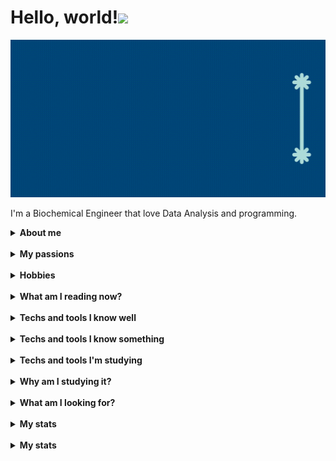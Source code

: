 # Hello, world!<img src="https://media.giphy.com/media/hvRJCLFzcasrR4ia7z/giphy.gif" width="8%"></h1>

<img src="src/name.gif"/>

I'm a Biochemical Engineer that love Data Analysis and programming.&nbsp;

<details><summary><strong>About me</strong></summary>

🧔🏻 Pronouns: He/Him
🇧🇷 Brazilian
🧑🏻‍🎓 Biochemical Engineer since April (2022)
🔎 Self-taught practioner
💾 Open-source lover
💬Ask me about: Excel, PowerBI, PPT and Pyhon (a bit)
⚡️ Fun fact: I know I want something, but I don't know what!

</details>&nbsp;

<details><summary><strong>My passions</strong></summary>

📓 Reading
💻 Technology
🧬 Biotechnology
⚙️ Engineering
⌨️ Programming
💡 Criativity
📉 Data Analysis
⚽️ Football (Soccer)

</details>&nbsp;

<details><summary><strong>Hobbies</strong></summary>

⚽️ Football (watch and analyse)
📺 Series and movies
📖 Reading
🎵 Music
💡 Learn new things

</details>&nbsp;

<details><summary><strong>What am I reading now?</strong></summary>  
<style>
    #books {
        display: flex;
        justify-content: center;
    }
    .books img {
        width: 200px;
    }
    figure {
        text-align: center;
    }
    .icons {
        display: flex;
        justify-content: space-evenly;
        padding: 5px;
    }
    .icons img {
        width: 64px;
    }
</style>
    <div id="books">
        <figure class="books">
            <img src="https://i.gr-assets.com/images/S/compressed.photo.goodreads.com/books/1443109083i/25489185._UY400_SS400_.jpg" alt= "Summit Lake - Charles Donlea"/>
            <figcaption styles="text-align: center;">Chapter 26</figcaption>
        </figure>
        <figure class="books">
            <img src="https://images-na.ssl-images-amazon.com/images/I/71NfLbMEVrL._AC_UL600_SR600,600_.jpg" alt= "Confident Data Skills - Kirill Eremenko" />
            <figcaption styles="text-align: center;">Chapter 2</figcaption>
        </figure>
    </div>

</details>&nbsp;

<details><summary><strong>Techs and tools I know well</strong></summary>  
    <div class="icons">
        <img src="https://img.icons8.com/dusk/64/ms-excel.png" alt= "Excel"/>
        <img src="https://img.icons8.com/dusk/64/ms-powerpoint.png" alt= "PPT"/>
        <img src="https://img.icons8.com/dusk/64/ms-word.png" alt= "Word"/>
        <img src="https://img.icons8.com/dusk/64/power-bi.png" alt= "Power BI"/>
    </div>

</details>&nbsp;

<details><summary><strong>Techs and tools I know something</strong></summary>  
    <div class="icons">
        <img src="https://cdn.jsdelivr.net/gh/devicons/devicon/icons/markdown/markdown-original.svg" alt="Markdown" />
        <img src="https://cdn.jsdelivr.net/gh/devicons/devicon/icons/html5/html5-original-wordmark.svg" alt="HTML" />
        <img src="https://cdn.jsdelivr.net/gh/devicons/devicon/icons/css3/css3-original-wordmark.svg" alt="CSS" />
        <img src="https://cdn.jsdelivr.net/gh/devicons/devicon/icons/python/python-original-wordmark.svg" alt="Python" />
        <img src="https://cdn.jsdelivr.net/gh/devicons/devicon/icons/git/git-original-wordmark.svg" alt="Git" />
    </div>
    <div class="icons">
        <img src="https://cdn.jsdelivr.net/gh/devicons/devicon/icons/matlab/matlab-original.svg" alt="Matlab" />
        <img src="https://cdn.icon-icons.com/icons2/1381/PNG/512/octave_94226.png" alt="Octave" alt="Octave" />
        <img src="https://cdn.icon-icons.com/icons2/1508/PNG/512/scilab_104094.png" alt="Scilab" alt="Scilab" />
        <img src="https://cdn.jsdelivr.net/gh/devicons/devicon/icons/photoshop/photoshop-plain.svg" alt="Photoshop" />
        <img src="https://cdn.jsdelivr.net/gh/devicons/devicon/icons/inkscape/inkscape-original-wordmark.svg" alt="Inkscape" />
    </div>

</details>&nbsp;

<details><summary><strong>Techs and tools I'm studying</strong></summary>  
    <div class="icons">
        <img src="https://cdn.jsdelivr.net/gh/devicons/devicon/icons/markdown/markdown-original.svg" alt="Markdown" />
        <img src="https://cdn.jsdelivr.net/gh/devicons/devicon/icons/html5/html5-original-wordmark.svg" alt="HTML" />
        <img src="https://cdn.jsdelivr.net/gh/devicons/devicon/icons/css3/css3-original-wordmark.svg" alt="CSS" />
        <img src="https://cdn.jsdelivr.net/gh/devicons/devicon/icons/javascript/javascript-original.svg" alt="JS" />
    </div>
    <div class="icons">
        <img src="https://cdn.jsdelivr.net/gh/devicons/devicon/icons/git/git-original-wordmark.svg" alt="Git" />
        <img src="https://cdn.jsdelivr.net/gh/devicons/devicon/icons/github/github-original-wordmark.svg" alt="Github" />
        <img src="https://cdn.jsdelivr.net/gh/devicons/devicon/icons/python/python-original-wordmark.svg" alt="Python" />
        <img src="https://cdn.jsdelivr.net/gh/devicons/devicon/icons/r/r-original.svg" alt="R" />
    </div>

</details>&nbsp;

<details><summary><strong>Why am I studying it?</strong></summary>  

    Because I want to work with Web Development and/or Data Analysis.

</details>&nbsp;

<details><summary><strong>What am I looking for?</strong></summary>  

    🙂 Know people that work or study Web Development and Data Analysis
    🙃 Maybe someone to help me in my studies (maybe someone could be my tutor and I can be a "case study" 😉)
    🥰 Making new friends to talk about life, tech, and anything else!
    😊 Contribute with open-source projects while I study and learn

</details>&nbsp;

<details><summary><strong>My stats</strong></summary>  
    <img src="https://github-readme-stats-bryrrea.vercel.app/api?username=bryrrea&show_icons=true&hide_boarder=true" alt="My stats">

</details>&nbsp;

<details><summary><strong>My stats</strong></summary>  
    <img "" alt="My stats">

</details>&nbsp;